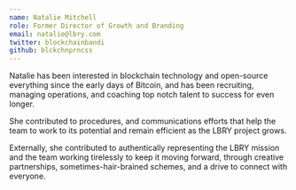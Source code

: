 ```yaml
---
name: Natalie Mitchell
role: Former Director of Growth and Branding
email: natalie@lbry.com
twitter: blockchainbandi
github: blckchnprncss
---
```


Natalie has been interested in blockchain technology and open-source everything since the early days of Bitcoin, and has been recruiting, managing operations, and coaching top notch talent to success for even longer.

She contributed to procedures, and communications efforts that help the team to work to its potential and remain efficient as the LBRY project grows. 

Externally, she contributed to authentically representing the LBRY mission and the team working tirelessly to keep it moving forward, through creative partnerships, sometimes-hair-brained schemes, and a drive to connect with everyone.
